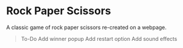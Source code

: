 # Rock Paper Scissors
A classic game of rock paper scissors re-created on a webpage.

> To-Do
Add winner popup
Add restart option
Add sound effects
